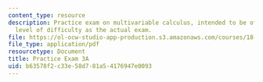 ```yaml
---
content_type: resource
description: Practice exam on multivariable calculus, intended to be of the same general
  level of difficulty as the actual exam.
file: https://ol-ocw-studio-app-production.s3.amazonaws.com/courses/18-02-multivariable-calculus-fall-2007/b63578f2c33e58d781a54176947e0093_prac3a.pdf
file_type: application/pdf
resourcetype: Document
title: Practice Exam 3A
uid: b63578f2-c33e-58d7-81a5-4176947e0093
---
```

